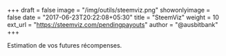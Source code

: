 +++
draft = false
image = "/img/outils/steemviz.png"
showonlyimage = false
date = "2017-06-23T20:22:08+05:30"
title = "SteemViz"
weight = 10
ext_url = "https://steemviz.com/pendingpayouts"
author = "@ausbitbank"
+++

Estimation de vos futures récompenses.

<!--more-->
